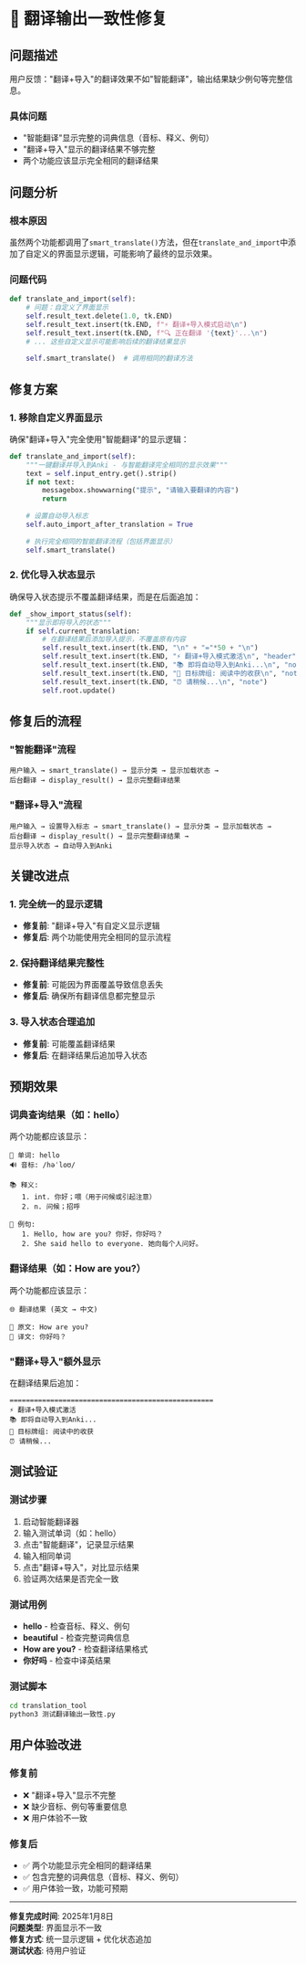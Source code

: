 # 🔧 翻译输出一致性修复

## 问题描述

用户反馈："翻译+导入"的翻译效果不如"智能翻译"，输出结果缺少例句等完整信息。

### 具体问题
- "智能翻译"显示完整的词典信息（音标、释义、例句）
- "翻译+导入"显示的翻译结果不够完整
- 两个功能应该显示完全相同的翻译结果

## 问题分析

### 根本原因
虽然两个功能都调用了`smart_translate()`方法，但在`translate_and_import`中添加了自定义的界面显示逻辑，可能影响了最终的显示效果。

### 问题代码
```python
def translate_and_import(self):
    # 问题：自定义了界面显示
    self.result_text.delete(1.0, tk.END)
    self.result_text.insert(tk.END, f"⚡ 翻译+导入模式启动\n")
    self.result_text.insert(tk.END, f"🔍 正在翻译 '{text}'...\n")
    # ... 这些自定义显示可能影响后续的翻译结果显示
    
    self.smart_translate()  # 调用相同的翻译方法
```

## 修复方案

### 1. 移除自定义界面显示
确保"翻译+导入"完全使用"智能翻译"的显示逻辑：

```python
def translate_and_import(self):
    """一键翻译并导入到Anki - 与智能翻译完全相同的显示效果"""
    text = self.input_entry.get().strip()
    if not text:
        messagebox.showwarning("提示", "请输入要翻译的内容")
        return
    
    # 设置自动导入标志
    self.auto_import_after_translation = True
    
    # 执行完全相同的智能翻译流程（包括界面显示）
    self.smart_translate()
```

### 2. 优化导入状态显示
确保导入状态提示不覆盖翻译结果，而是在后面追加：

```python
def _show_import_status(self):
    """显示即将导入的状态"""
    if self.current_translation:
        # 在翻译结果后添加导入提示，不覆盖原有内容
        self.result_text.insert(tk.END, "\n" + "="*50 + "\n")
        self.result_text.insert(tk.END, "⚡ 翻译+导入模式激活\n", "header")
        self.result_text.insert(tk.END, "📚 即将自动导入到Anki...\n", "note")
        self.result_text.insert(tk.END, "🎯 目标牌组: 阅读中的收获\n", "note")
        self.result_text.insert(tk.END, "⏰ 请稍候...\n", "note")
        self.root.update()
```

## 修复后的流程

### "智能翻译"流程
```
用户输入 → smart_translate() → 显示分类 → 显示加载状态 → 
后台翻译 → display_result() → 显示完整翻译结果
```

### "翻译+导入"流程
```
用户输入 → 设置导入标志 → smart_translate() → 显示分类 → 显示加载状态 → 
后台翻译 → display_result() → 显示完整翻译结果 → 
显示导入状态 → 自动导入到Anki
```

## 关键改进点

### 1. 完全统一的显示逻辑
- **修复前**: "翻译+导入"有自定义显示逻辑
- **修复后**: 两个功能使用完全相同的显示流程

### 2. 保持翻译结果完整性
- **修复前**: 可能因为界面覆盖导致信息丢失
- **修复后**: 确保所有翻译信息都完整显示

### 3. 导入状态合理追加
- **修复前**: 可能覆盖翻译结果
- **修复后**: 在翻译结果后追加导入状态

## 预期效果

### 词典查询结果（如：hello）
两个功能都应该显示：
```
📝 单词: hello
🔊 音标: /həˈloʊ/

📚 释义:
   1. int. 你好；喂（用于问候或引起注意）
   2. n. 问候；招呼

💬 例句:
   1. Hello, how are you? 你好，你好吗？
   2. She said hello to everyone. 她向每个人问好。
```

### 翻译结果（如：How are you?）
两个功能都应该显示：
```
🌐 翻译结果 (英文 → 中文)

📝 原文: How are you?
📖 译文: 你好吗？
```

### "翻译+导入"额外显示
在翻译结果后追加：
```
==================================================
⚡ 翻译+导入模式激活
📚 即将自动导入到Anki...
🎯 目标牌组: 阅读中的收获
⏰ 请稍候...
```

## 测试验证

### 测试步骤
1. 启动智能翻译器
2. 输入测试单词（如：hello）
3. 点击"智能翻译"，记录显示结果
4. 输入相同单词
5. 点击"翻译+导入"，对比显示结果
6. 验证两次结果是否完全一致

### 测试用例
- **hello** - 检查音标、释义、例句
- **beautiful** - 检查完整词典信息
- **How are you?** - 检查翻译结果格式
- **你好吗** - 检查中译英结果

### 测试脚本
```bash
cd translation_tool
python3 测试翻译输出一致性.py
```

## 用户体验改进

### 修复前
- ❌ "翻译+导入"显示不完整
- ❌ 缺少音标、例句等重要信息
- ❌ 用户体验不一致

### 修复后
- ✅ 两个功能显示完全相同的翻译结果
- ✅ 包含完整的词典信息（音标、释义、例句）
- ✅ 用户体验一致，功能可预期

---

**修复完成时间**: 2025年1月8日  
**问题类型**: 界面显示不一致  
**修复方式**: 统一显示逻辑 + 优化状态追加  
**测试状态**: 待用户验证